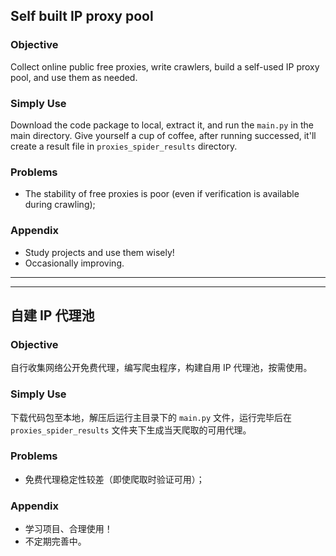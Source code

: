 ## Self built IP proxy pool
### Objective
Collect online public free proxies, write crawlers, build a self-used IP proxy pool, and use them as needed.

###

### Simply Use
Download the code package to local, extract it, and run the `main.py` in the main directory. 
Give yourself a cup of coffee, after running successed, it'll create a result file in `proxies_spider_results` directory.

### Problems
- The stability of free proxies is poor (even if verification is available during crawling);

### Appendix
- Study projects and use them wisely!
- Occasionally improving.

---
---


## 自建 IP 代理池

### Objective
自行收集网络公开免费代理，编写爬虫程序，构建自用 IP 代理池，按需使用。

###

### Simply Use
下载代码包至本地，解压后运行主目录下的 `main.py` 文件，运行完毕后在 `proxies_spider_results` 文件夹下生成当天爬取的可用代理。

### Problems

- 免费代理稳定性较差（即使爬取时验证可用）；

### Appendix
- 学习项目、合理使用！
- 不定期完善中。